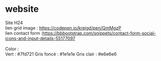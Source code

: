 # website
Site H24
<br>
lien grid image : https://codepen.io/kreigd/pen/QmMgzP <br>
lien contact form :https://bbbootstrap.com/snippets/contact-form-social-icons-and-input-details-55177097
<br>
<br>
Color :<br>
Vert : #7fd721
Gris foncé : #1e1e1e
Gris clair : #e6e6e6
